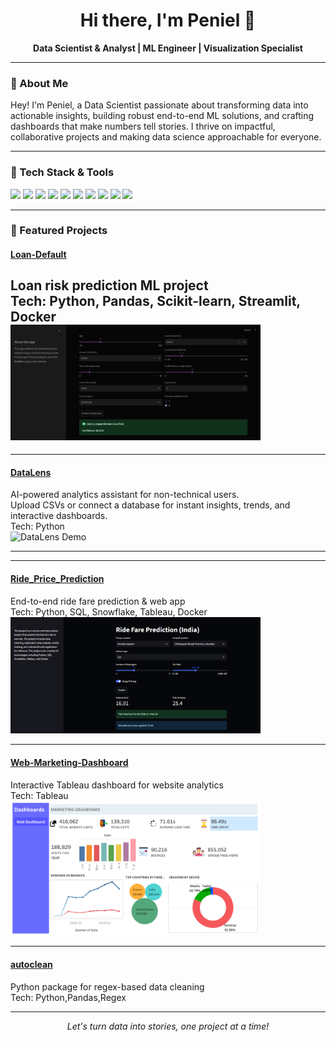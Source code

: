 <h1 align="center">Hi there, I'm Peniel 👋</h1>

<p align="center">
  <b>Data Scientist & Analyst | ML Engineer | Visualization Specialist</b>
</p>

---

### 🚀 About Me

Hey! I'm Peniel, a Data Scientist passionate about transforming data into actionable insights, building robust end-to-end ML solutions, and crafting dashboards that make numbers tell stories. I thrive on impactful, collaborative projects and making data science approachable for everyone.

---

### 🧰 Tech Stack & Tools

<p>
  <img src="https://img.shields.io/badge/Python-3670A0?logo=python&logoColor=fff&style=for-the-badge" />
  <img src="https://img.shields.io/badge/SQL-316192?logo=postgresql&logoColor=fff&style=for-the-badge" />
  <img src="https://img.shields.io/badge/Machine%20Learning-009688?logo=scikit-learn&logoColor=fff&style=for-the-badge" />
  <img src="https://img.shields.io/badge/Pandas-150458?logo=pandas&logoColor=white&style=for-the-badge" />
  <img src="https://img.shields.io/badge/Numpy-013243?logo=numpy&logoColor=white&style=for-the-badge" />
  <img src="https://img.shields.io/badge/Tableau-E97627?logo=tableau&logoColor=fff&style=for-the-badge" />
  <img src="https://img.shields.io/badge/Streamlit-FF4B4B?logo=streamlit&logoColor=fff&style=for-the-badge" />
  <img src="https://img.shields.io/badge/AWS-FF9900?logo=amazonaws&logoColor=fff&style=for-the-badge" />
  <img src="https://img.shields.io/badge/Snowflake-29B5E8?logo=snowflake&logoColor=fff&style=for-the-badge" />
  <img src="https://img.shields.io/badge/Docker-2496ED?logo=docker&logoColor=fff&style=for-the-badge" />
</p>

---

### 🌟 Featured Projects

#### [Loan-Default](https://github.com/pye024/Loan-Default)
Loan risk prediction ML project  
Tech: Python, Pandas, Scikit-learn, Streamlit, Docker  
<img src="https://github.com/pye024/Loan-Default/raw/main/images/app.png" alt="Loan-Default Screenshot" width="400"/>
---
---

#### [DataLens](https://github.com/pye024/DataLens)
AI-powered analytics assistant for non-technical users.  
Upload CSVs or connect a database for instant insights, trends, and interactive dashboards.  
Tech: Python  
<img src="https://raw.githubusercontent.com/pye024/DataLens/main/assets/datalens_demo.gif" alt="DataLens Demo" width="400"/>

---
---

#### [Ride_Price_Prediction](https://github.com/pye024/Ride_Price_Prediction)
End-to-end ride fare prediction & web app  
Tech: Python, SQL, Snowflake, Tableau, Docker  
<img src="https://github.com/pye024/Ride_Price_Prediction/blob/main/images/streamlit_dashboard.png" alt="Ride Price Prediction Screenshot" width="400"/>

---

#### [Web-Marketing-Dashboard](https://github.com/pye024/Web-Marketing-Dashboard)
Interactive Tableau dashboard for website analytics  
Tech: Tableau  
<img src="https://github.com/pye024/Web-Marketing-Dashboard/blob/main/images/WEB_MARKETING.png" alt="Web Marketing Dashboard Screenshot" width="400"/>

---

#### [autoclean](https://github.com/pye024/autoclean)
Python package for regex-based data cleaning  
Tech: Python,Pandas,Regex  


---

<p align="center">
  <i>Let's turn data into stories, one project at a time!</i>
</p>
